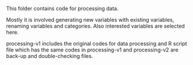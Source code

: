 This folder contains code for processing data.

Mostly it is involved generating new variables with existing variables, renaming variables and categories. Also interested variables are selected here.

processing-v1 includes the original codes for data processing and R script file which has the same codes in processing-v1 and processing-v2 are back-up and double-checking files.


